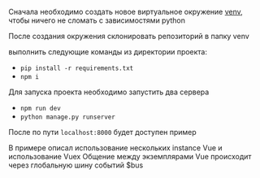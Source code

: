 Сначала необходимо создать новое виртуальное окружение [venv](https://docs.python.org/3/tutorial/venv.html), чтобы ничего не сломать с зависимостями python


После создания окружения склонировать репозиторий в папку venv

выполнить следующие команды из директории проекта:
- `pip install -r requirements.txt`
- `npm i`

Для запуска проекта необходимо запустить два сервера
- `npm run dev`
- `python manage.py runserver`

После по пути `localhost:8000` будет доступен пример

В примере описал использование нескольких instance Vue и использование Vuex
Общение между экземплярами Vue происходит через глобальную шину событий $bus

